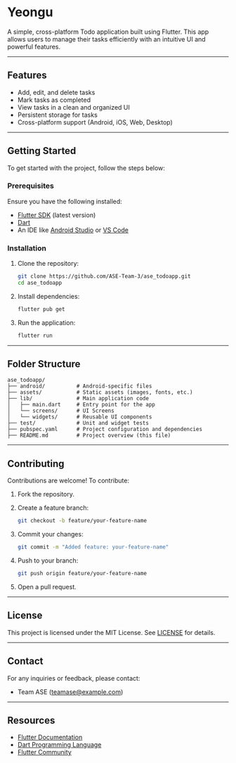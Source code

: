 # Yeongu

A simple, cross-platform Todo application built using Flutter. This app allows users to manage their tasks efficiently with an intuitive UI and powerful features.

---

## Features

- Add, edit, and delete tasks
- Mark tasks as completed
- View tasks in a clean and organized UI
- Persistent storage for tasks
- Cross-platform support (Android, iOS, Web, Desktop)

---

## Getting Started

To get started with the project, follow the steps below:

### Prerequisites

Ensure you have the following installed:

- [Flutter SDK](https://flutter.dev/docs/get-started/install) (latest version)
- [Dart](https://dart.dev/get-dart)
- An IDE like [Android Studio](https://developer.android.com/studio) or [VS Code](https://code.visualstudio.com/)

### Installation

1. Clone the repository:

   ```bash
   git clone https://github.com/ASE-Team-3/ase_todoapp.git
   cd ase_todoapp
   ```

2. Install dependencies:

   ```bash
   flutter pub get
   ```

3. Run the application:

   ```bash
   flutter run
   ```

---

## Folder Structure

```
ase_todoapp/
├── android/          # Android-specific files
├── assets/           # Static assets (images, fonts, etc.)
├── lib/              # Main application code
│   ├── main.dart     # Entry point for the app
│   └── screens/      # UI Screens
│   └── widgets/      # Reusable UI components
├── test/             # Unit and widget tests
├── pubspec.yaml      # Project configuration and dependencies
├── README.md         # Project overview (this file)
```

---

## Contributing

Contributions are welcome! To contribute:

1. Fork the repository.
2. Create a feature branch:

   ```bash
   git checkout -b feature/your-feature-name
   ```

3. Commit your changes:

   ```bash
   git commit -m "Added feature: your-feature-name"
   ```

4. Push to your branch:

   ```bash
   git push origin feature/your-feature-name
   ```

5. Open a pull request.

---

## License

This project is licensed under the MIT License. See [LICENSE](LICENSE) for details.

---

## Contact

For any inquiries or feedback, please contact:

- Team ASE (<teamase@example.com>)

---

## Resources

- [Flutter Documentation](https://flutter.dev/docs)
- [Dart Programming Language](https://dart.dev)
- [Flutter Community](https://flutter.dev/community)

```
